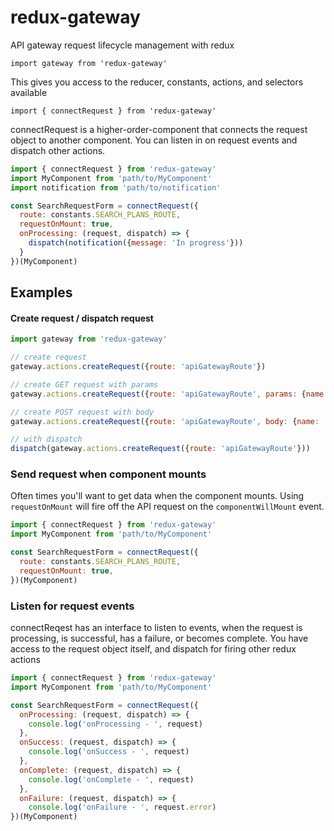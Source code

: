 # redux-gateway

API gateway request lifecycle management with redux

`import gateway from 'redux-gateway'`

This gives you access to the reducer, constants, actions, and selectors available

`import { connectRequest } from 'redux-gateway'`

connectRequest is a higher-order-component that connects the request object to another component.  You can listen in on request events and dispatch other actions.
```javascript
import { connectRequest } from 'redux-gateway'
import MyComponent from 'path/to/MyComponent'
import notification from 'path/to/notification'

const SearchRequestForm = connectRequest({
  route: constants.SEARCH_PLANS_ROUTE,
  requestOnMount: true,
  onProcessing: (request, dispatch) => {
    dispatch(notification({message: 'In progress'}))
  }
})(MyComponent)

```

## Examples

#### Create request / dispatch request
```javascript
import gateway from 'redux-gateway'

// create request
gateway.actions.createRequest({route: 'apiGatewayRoute'})

// create GET request with params
gateway.actions.createRequest({route: 'apiGatewayRoute', params: {name: 'value'}})

// create POST request with body
gateway.actions.createRequest({route: 'apiGatewayRoute', body: {name: 'value'}})

// with dispatch
dispatch(gateway.actions.createRequest({route: 'apiGatewayRoute'}))

```

### Send request when component mounts

Often times you'll want to get data when the component mounts. Using `requestOnMount` will fire off the API request on the `componentWillMount` event.
```javascript
import { connectRequest } from 'redux-gateway'
import MyComponent from 'path/to/MyComponent'

const SearchRequestForm = connectRequest({
  route: constants.SEARCH_PLANS_ROUTE,
  requestOnMount: true,
})(MyComponent)

```

### Listen for request events

connectReqest has an interface to listen to events, when the request is processing, is successful, has a failure, or becomes complete. You have access to the request object itself, and dispatch for firing other redux actions
```javascript
import { connectRequest } from 'redux-gateway'
import MyComponent from 'path/to/MyComponent'

const SearchRequestForm = connectRequest({
  onProcessing: (request, dispatch) => {
    console.log('onProcessing - ', request)
  },
  onSuccess: (request, dispatch) => {
    console.log('onSuccess - ', request)
  },
  onComplete: (request, dispatch) => {
    console.log('onComplete - ', request)
  },
  onFailure: (request, dispatch) => {
    console.log('onFailure - ', request.error)
})(MyComponent)

```
